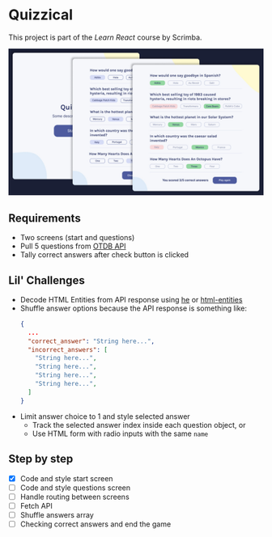 # Quizzical

This project is part of the _Learn React_ course by Scrimba.

![Quizzical screenshots](./public/quizzical.jpg)

## Requirements

- Two screens (start and questions)
- Pull 5 questions from [OTDB API](https://opentdb.com/api_config.php)
- Tally correct answers after check button is clicked

## Lil' Challenges

- Decode HTML Entities from API response using [he](https://www.npmjs.com/package/he) or [html-entities](https://www.npmjs.com/package/html-entities)
- Shuffle answer options because the API response is something like:
  ```json
  {
    ...
    "correct_answer": "String here...",
    "incorrect_answers": [
      "String here...",
      "String here...",
      "String here...",
      "String here...",
    ]
  }
  ```
- Limit answer choice to 1 and style selected answer
  - Track the selected answer index inside each question object, or
  - Use HTML form with radio inputs with the same `name`

## Step by step

- [x] Code and style start screen
- [ ] Code and style questions screen
- [ ] Handle routing between screens
- [ ] Fetch API
- [ ] Shuffle answers array
- [ ] Checking correct answers and end the game
